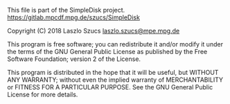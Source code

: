 
 This file is part of the SimpleDisk project.
 https://gitlab.mpcdf.mpg.de/szucs/SimpleDisk
 
 Copyright (C) 2018 Laszlo Szucs <laszlo.szucs@mpe.mpg.de>
 
 This program is free software; you can redistribute it and/or
 modify it under the terms of the GNU General Public License as
 published by the Free Software Foundation; version 2 of the License.
 
 This program is distributed in the hope that it will be useful,
 but WITHOUT ANY WARRANTY; without even the implied warranty of
 MERCHANTABILITY or FITNESS FOR A PARTICULAR PURPOSE.  See the
 GNU General Public License for more details.
